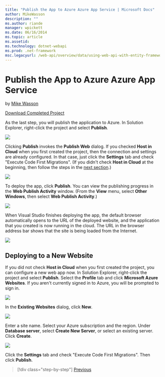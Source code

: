 ```yaml
---
title: "Publish the App to Azure Azure App Service | Microsoft Docs"
author: MikeWasson
description: ""
ms.author: riande
manager: wpickett
ms.date: 06/16/2014
ms.topic: article
ms.assetid: 
ms.technology: dotnet-webapi
ms.prod: .net-framework
msc.legacyurl: /web-api/overview/data/using-web-api-with-entity-framework/part-10
---
```

Publish the App to Azure Azure App Service
====================
by [Mike Wasson](https://github.com/MikeWasson)

[Download Completed Project](https://github.com/MikeWasson/BookService)

As the last step, you will publish the application to Azure. In Solution Explorer, right-click the project and select **Publish**.

![](part-10/_static/image1.png)

Clicking **Publish** invokes the **Publish Web** dialog. If you checked **Host in Cloud** when you first created the project, then the connection and settings are already configured. In that case, just click the **Settings** tab and check &quot;Execute Code First Migrations&quot;. (If you didn't check **Host in Cloud** at the beginning, then follow the steps in the [next section](#new-website).)

[![](part-10/_static/image3.png)](part-10/_static/image2.png)

To deploy the app, click **Publish**. You can view the publishing progress in the **Web Publish Activity** window. (From the **View** menu, select **Other Windows**, then select **Web Publish Activity**.)

![](part-10/_static/image4.png)

When Visual Studio finishes deploying the app, the default browser automatically opens to the URL of the deployed website, and the application that you created is now running in the cloud. The URL in the browser address bar shows that the site is being loaded from the Internet.

[![](part-10/_static/image6.png)](part-10/_static/image5.png)

<a id="new-website"></a>
## Deploying to a New Website

If you did not check **Host in Cloud** when you first created the project, you can configure a new web app now. In Solution Explorer, right-click the project and select **Publish**. Select the **Profile** tab and click **Microsoft Azure Websites**. If you aren't currently signed in to Azure, you will be prompted to sign in.

[![](part-10/_static/image8.png)](part-10/_static/image7.png)

In the **Existing Websites** dialog, click **New**.

![](part-10/_static/image9.png)

Enter a site name. Select your Azure subscription and the region. Under **Database server**, select **Create New Server**, or select an existing server. Click **Create**.

[![](part-10/_static/image11.png)](part-10/_static/image10.png)

Click the **Settings** tab and check &quot;Execute Code First Migrations&quot;. Then click **Publish**.

>[!div class="step-by-step"]
[Previous](part-9.md)